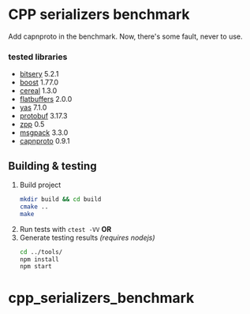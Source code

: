 # CPP serializers benchmark 

Add capnproto in the benchmark. Now, there's some fault, never to use.

### tested libraries
* [bitsery](https://github.com/fraillt/bitsery) 5.2.1
* [boost](https://www.boost.org/) 1.77.0
* [cereal](https://uscilab.github.io/cereal/) 1.3.0
* [flatbuffers](https://google.github.io/flatbuffers/) 2.0.0
* [yas](https://github.com/niXman/yas) 7.1.0
* [protobuf](https://developers.google.com/protocol-buffers/) 3.17.3
* [zpp](https://github.com/eyalz800/serializer) 0.5
* [msgpack](https://github.com/msgpack/msgpack-c) 3.3.0
* [capnproto](https://github.com/capnproto/capnproto.git) 0.9.1


## Building & testing

1. Build project
    ```bash
    mkdir build && cd build
    cmake ..
    make
    ```
2. Run tests with `ctest -VV` **OR**
3. Generate testing results *(requires nodejs)*
    ```bash
    cd ../tools/
    npm install
    npm start
    ```
# cpp_serializers_benchmark
